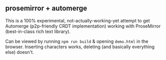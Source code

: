 ## prosemirror + automerge

This is a 100% experimental, not-actually-working-yet attempt to get Automerge (p2p-friendly CRDT implementation) working with ProseMirror (best-in-class rich text library).

Can be viewed by running `npm run build` & opening `demo.html` in the browser. Inserting characters works, deleting (and basically everything else) doesn't.
